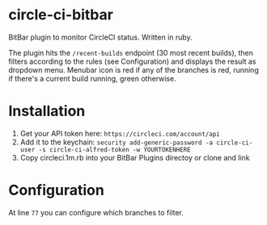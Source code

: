 # circle-ci-bitbar

BitBar plugin to monitor CircleCI status. Written in ruby.

The plugin hits the `/recent-builds` endpoint (30 most recent builds), then filters according to the rules (see Configuration)
and displays the result as dropdown menu. Menubar icon is red if any of the branches is red, running if there's a current build running, 
green otherwise. 

# Installation

1. Get your API token here: `https://circleci.com/account/api`
2. Add it to the keychain: `security add-generic-password -a circle-ci-user -s circle-ci-alfred-token -w YOURTOKENHERE`
3. Copy circleci.1m.rb into your BitBar Plugins directoy or clone and link

# Configuration

At line `77` you can configure which branches to filter.


